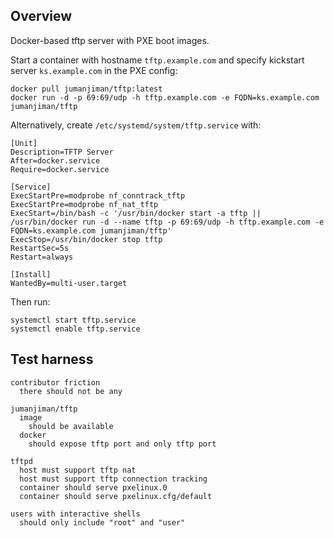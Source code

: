 ## Overview

Docker-based tftp server with PXE boot images.

Start a container with hostname `tftp.example.com` and
specify kickstart server `ks.example.com` in the PXE config:

    docker pull jumanjiman/tftp:latest
    docker run -d -p 69:69/udp -h tftp.example.com -e FQDN=ks.example.com jumanjiman/tftp

Alternatively, create `/etc/systemd/system/tftp.service` with:

```
[Unit]
Description=TFTP Server
After=docker.service
Require=docker.service

[Service]
ExecStartPre=modprobe nf_conntrack_tftp
ExecStartPre=modprobe nf_nat_tftp
ExecStart=/bin/bash -c '/usr/bin/docker start -a tftp || /usr/bin/docker run -d --name tftp -p 69:69/udp -h tftp.example.com -e FQDN=ks.example.com jumanjiman/tftp'
ExecStop=/usr/bin/docker stop tftp
RestartSec=5s
Restart=always

[Install]
WantedBy=multi-user.target
```

Then run:

    systemctl start tftp.service
    systemctl enable tftp.service


Test harness
------------

    contributor friction
      there should not be any

    jumanjiman/tftp
      image
        should be available
      docker
        should expose tftp port and only tftp port

    tftpd
      host must support tftp nat
      host must support tftp connection tracking
      container should serve pxelinux.0
      container should serve pxelinux.cfg/default

    users with interactive shells
      should only include "root" and "user"
